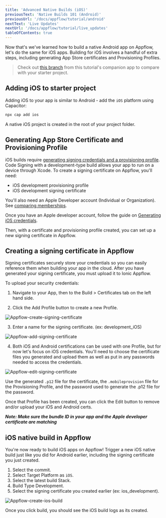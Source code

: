 ```yaml
---
title: 'Advanced Native Builds (iOS)'
previousText: 'Native Builds 101 (Android)'
previousUrl: '/docs/appflow/tutorial/android'
nextText: 'Live Updates'
nextUrl: '/docs/appflow/tutorial/live_updates'
tableOfContents: true
---
```


Now that's we've learned how to build a native Android app on Appflow, let's do the same for iOS apps. Building for iOS involves a handful of extra steps, including generating App Store certificates and Provisioning Profiles.

> Check out [this branch](https://github.com/ionic-team/tutorial-appflow/tree/part-3_Build_ios) from this tutorial's companion app to compare with your starter project.

## Adding iOS to starter project

Adding iOS to your app is similar to Android - add the `iOS` platform using Capacitor:

```bash
npx cap add ios
```

A native iOS project is created in the root of your project folder.

## Generating App Store Certificate and Provisioning Profile

iOS builds require [generating signing credentials and a provisioning profile](https://ionicframework.com/docs/appflow/package/credentials#android-credentials). Code Signing with a development-type build allows your app to run on a device through Xcode. To create a signing certificate on Appflow, you'll need:
* iOS development provisioning profile
* iOS development signing certificate

You'll also need an Apple Developer account (Individual or Organization). See
[comparing memberships](https://developer.apple.com/support/compare-memberships/).

Once you have an Apple developer account, follow the guide on [Generating iOS credentials](https://ionicframework.com/docs/appflow/package/credentials#ios-credentials).

Then, with a certificate and provisioning profile created, you can set up a new signing certificate in Appflow.

## Creating a signing certificate in Appflow

Signing certificates securely store your credentials so you can easily reference them when building your app in the cloud. After you have generated your signing certificate, you must upload it to Ionic Appflow.

To upload your security credentials:

1. Navigate to your App, then to the Build > Certificates tab on the left hand side.

2. Click the Add Profile button to create a new Profile.

![Appflow-create-signing-certificate](/docs/assets/img/appflow/tutorial/create-security-profile.png)

3. Enter a name for the signing certificate. (ex: development_iOS)

![Appflow-add-signing-certificate](/docs/assets/img/appflow/tutorial/add-security-profile.png)

4. Both iOS and Android certifications can be used with one Profile, but for now let's focus on iOS credentials. You'll need to choose the certificate files you generated and upload them as well as put in any passwords needed to access the credentials.

![Appflow-edit-signing-certificate](/docs/assets/img/appflow/tutorial/edit-security-profile.png)

Use the generated `.p12` file for the certificate, the `.mobileprovision` file for the Provisioning Profile, and the password used to generate the .p12 file for the password.

Once that Profile has been created, you can click the Edit button to remove and/or upload your iOS and Android certs.

***Note: Make sure the bundle ID in your app and the Apple developer certificate are matching***

## iOS native build in Appflow

You're now ready to build iOS apps on Appflow! Trigger a new iOS native build just like you did for Android earlier, including the signing certificate you just created.

1. Select the commit.
2. Select Target Platform as `iOS`.
3. Select the latest build Stack.
3. Build Type Development.
4. Select the signing certificate you created earlier (ex: ios_development).

![Appflow-create-ios-build](/docs/assets/img/appflow/tutorial/create-ios-build.png)

Once you click build, you should see the iOS build logs as its created.
